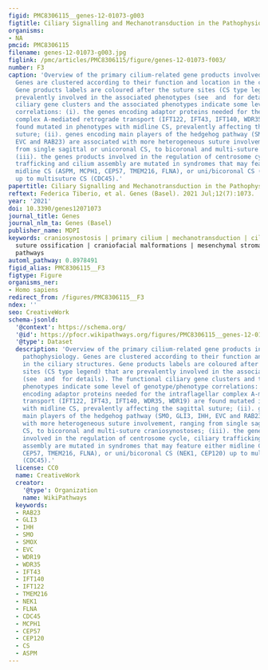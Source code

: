 ```yaml
---
figid: PMC8306115__genes-12-01073-g003
figtitle: Ciliary Signalling and Mechanotransduction in the Pathophysiology of Craniosynostosis
organisms:
- NA
pmcid: PMC8306115
filename: genes-12-01073-g003.jpg
figlink: /pmc/articles/PMC8306115/figure/genes-12-01073-f003/
number: F3
caption: 'Overview of the primary cilium-related gene products involved in CS pathophysiology.
  Genes are clustered according to their function and location in the ciliary structures.
  Gene products labels are coloured after the suture sites (CS type legend) that are
  prevalently involved in the associated phenotypes (see  and  for details). The functional
  ciliary gene clusters and the associated phenotypes indicate some level of genotype/phenotype
  correlations: (i). the genes encoding adaptor proteins needed for the intraflagellar
  complex A-mediated retrograde transport (IFT122, IFT43, IFT140, WDR35, WDR19) are
  found mutated in phenotypes with midline CS, prevalently affecting the sagittal
  suture; (ii). genes encoding main players of the hedgehog pathway (SMO, GLI3, IHH,
  EVC and RAB23) are associated with more heterogeneous suture involvement, ranging
  from single sagittal or unicoronal CS, to bicoronal and multi-suture craniosynostoses;
  (iii). the genes products involved in the regulation of centrosome cycle, ciliary
  trafficking and cilium assembly are mutated in syndromes that may feature either
  midline CS (ASPM, MCPH1, CEP57, TMEM216, FLNA), or uni/bicoronal CS (NEK1, CEP120)
  up to multisuture CS (CDC45).'
papertitle: Ciliary Signalling and Mechanotransduction in the Pathophysiology of Craniosynostosis.
reftext: Federica Tiberio, et al. Genes (Basel). 2021 Jul;12(7):1073.
year: '2021'
doi: 10.3390/genes12071073
journal_title: Genes
journal_nlm_ta: Genes (Basel)
publisher_name: MDPI
keywords: craniosynostosis | primary cilium | mechanotransduction | ciliopathies |
  suture ossification | craniofacial malformations | mesenchymal stromal cells | osteogenic
  pathways
automl_pathway: 0.8978491
figid_alias: PMC8306115__F3
figtype: Figure
organisms_ner:
- Homo sapiens
redirect_from: /figures/PMC8306115__F3
ndex: ''
seo: CreativeWork
schema-jsonld:
  '@context': https://schema.org/
  '@id': https://pfocr.wikipathways.org/figures/PMC8306115__genes-12-01073-g003.html
  '@type': Dataset
  description: 'Overview of the primary cilium-related gene products involved in CS
    pathophysiology. Genes are clustered according to their function and location
    in the ciliary structures. Gene products labels are coloured after the suture
    sites (CS type legend) that are prevalently involved in the associated phenotypes
    (see  and  for details). The functional ciliary gene clusters and the associated
    phenotypes indicate some level of genotype/phenotype correlations: (i). the genes
    encoding adaptor proteins needed for the intraflagellar complex A-mediated retrograde
    transport (IFT122, IFT43, IFT140, WDR35, WDR19) are found mutated in phenotypes
    with midline CS, prevalently affecting the sagittal suture; (ii). genes encoding
    main players of the hedgehog pathway (SMO, GLI3, IHH, EVC and RAB23) are associated
    with more heterogeneous suture involvement, ranging from single sagittal or unicoronal
    CS, to bicoronal and multi-suture craniosynostoses; (iii). the genes products
    involved in the regulation of centrosome cycle, ciliary trafficking and cilium
    assembly are mutated in syndromes that may feature either midline CS (ASPM, MCPH1,
    CEP57, TMEM216, FLNA), or uni/bicoronal CS (NEK1, CEP120) up to multisuture CS
    (CDC45).'
  license: CC0
  name: CreativeWork
  creator:
    '@type': Organization
    name: WikiPathways
  keywords:
  - RAB23
  - GLI3
  - IHH
  - SMO
  - SMOX
  - EVC
  - WDR19
  - WDR35
  - IFT43
  - IFT140
  - IFT122
  - TMEM216
  - NEK1
  - FLNA
  - CDC45
  - MCPH1
  - CEP57
  - CEP120
  - CS
  - ASPM
---
```

